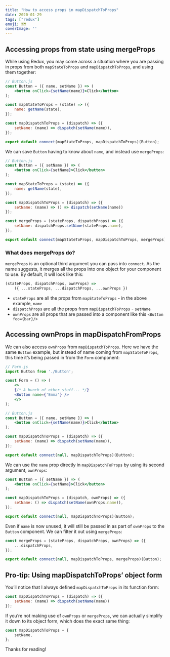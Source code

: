 ```yaml
---
title: "How to access props in mapDispatchToProps"
date: 2020-01-29
tags: ["redux"]
emoji: 🗺️
coverImage: ''
--- 
```


## Accessing props from state using mergeProps

While using Redux, you may come across a situation where you are passing in props from both `mapStateToProps` and `mapDispatchToProps`, and using them together:

```jsx
// Button.js
const Button = ({ name, setName }) => (
    <button onClick={setName(name)}>Click</button>
);

const mapStateToProps = (state) => ({
    name: getName(state),
});

const mapDispatchToProps = (dispatch) => ({
    setName: (name) => dispatch(setName(name)),
});

export default connect(mapStateToProps, mapDispatchToProps)(Button); 
```

We can save `Button` having to know about `name`, and instead use `mergeProps`:

```jsx
// Button.js
const Button = ({ setName }) => (
    <button onClick={setName}>Click</button>
);

const mapStateToProps = (state) => ({
    name: getName(state),
});

const mapDispatchToProps = (dispatch) => ({
    setName: (name) => () => dispatch(setName(name))
});

const mergeProps = (stateProps, dispatchProps) => ({
    setName: dispatchProps.setName(stateProps.name),
});

export default connect(mapStateToProps, mapDispatchToProps, mergeProps)(Button); 
```

### What does mergeProps do?
`mergeProps` is an optional third argument you can pass into `connect`. As the name suggests, it merges all the props into one object for your component to use. By default, it will look like this:

```jsx
(stateProps, dispatchProps, ownProps) =>
    ({ ...stateProps, ...dispatchProps, ...ownProps })
```

- `stateProps` are all the props from `mapStateToProps` - in the above example, `name`
- `dispatchProps` are all the props from `mapDispatchToProps` -  `setName`
- `ownProps` are all props that are passed into a component like this  `<Button foo={bar}/>`

## Accessing ownProps in mapDispatchFromProps

We can also access `ownProps` from `mapDispatchToProps`. Here we have the same `Button` example, but instead of name coming from `mapStateToProps`, this time it’s being passed in from the `Form` component:

```jsx
// Form.js
import Button from './Button';

const Form = () => (
    <>
    {/* A bunch of other stuff... */}
    <Button name={'Emma'} />
    </>
);

// Button.js
const Button = ({ name, setName }) => (
    <button onClick={setName(name)}>Click</button>
);

const mapDispatchToProps = (dispatch) => ({
    setName: (name) => dispatch(setName(name)),
});

export default connect(null, mapDispatchToProps)(Button); 
```

We can use the `name` prop directly in `mapDispatchToProps` by using its second argument, `ownProps`:

```jsx
const Button = ({ setName }) => (
    <button onClick={setName}>Click</button>
);

const mapDispatchToProps = (dispatch, ownProps) => ({
    setName: () => dispatch(setName(ownProps.name)),
});

export default connect(null, mapDispatchToProps)(Button); 
```

Even if `name` is now unused, it will still be passed in as part of `ownProps` to the `Button` component. We can filter it out using `mergeProps`:

```jsx
const mergeProps = (stateProps, dispatchProps, ownProps) => ({
    ...dispatchProps,
});

export default connect(null, mapDispatchToProps, mergeProps)(Button); 
```

## Pro-tip: Using mapDispatchToProps’ object form

You’ll notice that I always defined `mapDispatchToProps` in its function form:

```jsx
const mapDispatchToProps = (dispatch) => ({
    setName: (name) => dispatch(setName(name))
});
```

If you’re not making use of `ownProps` or `mergeProps`, we can actually simplify it down to its object form, which does the exact same thing:

```jsx
const mapDispatchToProps = {
    setName,
};
```

Thanks for reading!
